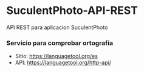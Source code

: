 # SuculentPhoto-API-REST
API REST para aplicacion SuculentPhoto

### Servicio para comprobar ortografía
- Sitio: https://languagetool.org/es
- API: https://languagetool.org/http-api/
